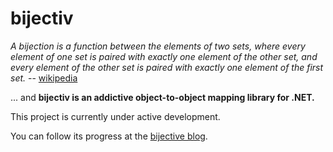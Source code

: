 bijectiv
========

*A bijection is a function between the elements of two sets, where every element of one set is paired with exactly one element of the other set, and every element of the other set is paired with exactly one element of the first set.* -- [wikipedia](http://en.wikipedia.org/wiki/Bijection)

... and **bijectiv is an addictive object-to-object mapping library for .NET.**

This project is currently under active development.

You can follow its progress at the [bijective blog](http://themouthofacow.github.io/bijectiv/).
